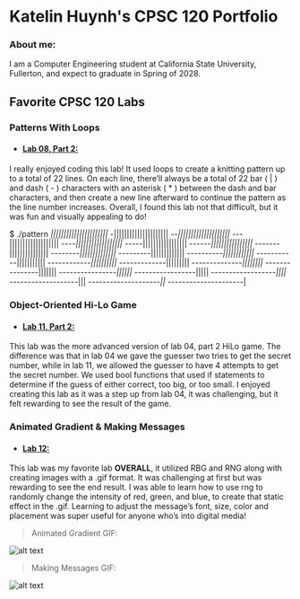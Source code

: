 # Katelin Huynh's CPSC 120 Portfolio

### About me: 
I am a Computer Engineering student at California State University, Fullerton, and expect to graduate in Spring of 2028.

## Favorite CPSC 120 Labs ##
### Patterns With Loops
* #### [Lab 08, Part 2:](https://github.com/cpsc-spring-2025/cpsc-120-lab-08-katelin_isaiah/tree/main/part-2)
I really enjoyed coding this lab! It used loops to create a knitting pattern up to a total of 22 lines. On each line, there’ll always be a total of 22 bar ( | ) and dash ( - ) characters with an asterisk ( * ) between the dash and bar characters, and then create a new line afterward to continue the pattern as the line number increases. Overall, I found this lab not that difficult, but it was fun and visually appealing to do!

$ ./pattern 
*||||||||||||||||||||||
-*|||||||||||||||||||||
--*||||||||||||||||||||
---*|||||||||||||||||||
----*||||||||||||||||||
-----*|||||||||||||||||
------*||||||||||||||||
-------*|||||||||||||||
--------*||||||||||||||
---------*|||||||||||||
----------*||||||||||||
-----------*|||||||||||
------------*||||||||||
-------------*|||||||||
--------------*||||||||
---------------*|||||||
----------------*||||||
-----------------*|||||
------------------*||||
-------------------*|||
--------------------*||
---------------------*|

### Object-Oriented Hi-Lo Game
* #### [Lab 11, Part 2:](https://github.com/cpsc-spring-2025/cpsc-120-lab-11-ethan_kate/tree/main/part-2)
This lab was the more advanced version of lab 04, part 2 HiLo game. The difference was that in lab 04 we gave the guesser two tries to get the secret number, while in lab 11, we allowed the guesser to have 4 attempts to get the secret number. We used bool functions that used if statements to determine if the guess of either correct, too big, or too small. I enjoyed creating this lab as it was a step up from lab 04, it was challenging, but it felt rewarding to see the result of the game.

### Animated Gradient & Making Messages
* #### [Lab 12:](https://github.com/cpsc-spring-2025/cpsc-120-lab-12-kate_cody/tree/main)
This lab was my favorite lab **OVERALL**, it utilized RBG and RNG along with creating images with a .gif format. It was challenging at first but was rewarding to see the end result. I was able to learn how to use rng to randomly change the intensity of red, green, and blue, to create that static effect in the .gif. Learning to adjust the message’s font, size, color and placement was super useful for anyone who’s into digital media!


> Animated Gradient GIF:

![alt text](https://github.com/cpsc-spring-2025/cpsc-120-lab-12-kate_cody/blob/main/part-1/sample_images/sample_image.gif "Animated Gradient")

> Making Messages GIF:

![alt text](https://github.com/cpsc-spring-2025/cpsc-120-lab-12-kate_cody/blob/main/part-2/sample_images/sample_image.gif "Making Messages")
